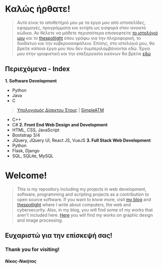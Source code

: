                                       
#                                              Καλώς ήρθατε!

>Αυτό είναι το αποθετήριό μου με τα έργα μου από ιστοσελίδες, εφαρμογές, προγράμματα και scripts ως εισφορά στον ανοικτό κώδικα. 
Αν θέλετε να μάθετε περισσότερα επισκεφτείτε [το ιστολόγιό μου](https://texploringblog.blogspot.com/) και το [thespotlight](https://thespotlight.gr) όπου γράφω για την πληροφορική, το διαδίκτυο και την κυβερνοασφάλεια. Επίσης, στο ιστολόγιό μου, θα βρείτε κάποια έργα μου που δεν συμπεριλαμβάνονται εδώ. 
Έργα μου στην γραφιστική και την επεξεργασία εικόνων θα βρείτε [εδώ](https://nikgraphicdesign.tumblr.com/)

## Περιεχόμενα - Index
**1. Software Development**
  - Python
  - Java
  - C 
  >[Υπολογισμός Δίσεκτου Έτους](https://github.com/nikosnikitas/my_projects/blob/master/Calculating%20Apps%20-%20%CE%95%CF%86%CE%B1%CF%81%CE%BC%CE%BF%CE%B3%CE%AD%CF%82%20%CF%80%CE%BF%CF%85%20%CE%BA%CE%AC%CE%BD%CE%BF%CF%85%CE%BD%20%CF%85%CF%80%CE%BF%CE%BB%CE%BF%CE%B3%CE%B9%CF%83%CE%BC%CE%BF%CF%8D%CF%82/%CE%A5%CF%80%CE%BF%CE%BB%CE%BF%CE%B3%CE%B9%CF%83%CE%BC%CF%8C%CF%82%20%CE%94%CE%AF%CF%83%CE%B5%CE%BA%CF%84%CE%BF%CF%85%20%CE%AD%CF%84%CE%BF%CF%85%CF%82.c)
  | [SimpleATM](https://github.com/nikosnikitas/my_projects/blob/master/Simple%20ATM%20-%20%CE%91%CF%80%CE%BB%CF%8C%20%CE%A0%CF%81%CF%8C%CE%B3%CF%81%CE%B1%CE%BC%CE%BC%CE%B1%20%CE%91%CF%85%CF%84%CF%8C%CE%BC%CE%B1%CF%84%CE%BF%CF%85%20%CE%A4%CE%B5%CF%81%CE%BC%CE%B1%CF%84%CE%B9%CE%BA%CE%BF%CF%8D%20%CE%9C%CE%B7%CF%87%CE%B1%CE%BD%CE%AE%CE%BC%CE%B1%CF%84%CE%BF%CF%82%20%CE%91%CE%A4%CE%9C/atm.c)
  - C++
  - C#
**2. Front End Web Design and Development**
  - HTML, CSS, JavaScript
  - Bootstrap 3/4
  - JQuery, JQuery UI, React JS, VueJS
**3. Full Stack Web Development**
  - Python
  - Flask, Django
  - SQL, SQLite, MySQL

#                                               Welcome!
>This is my repository including my projects in web development, software, programming and scripting projects as a contribution to open source software.
If you want to know more, visit [my blog](https://texploringblog.blogspot.com/) and [thespotlight](https://thespotlight.gr) where I write about computers, the web and cybersecurity. Also, in my blog, you will find some of my works that aren't included here.
[Here](https://nikgraphicdesign.tumblr.com/) you will find my works on graphic design and image processing. 

##                                               Ευχαριστώ για την επίσκεψή σας!
###                                               Thank you for visiting!

####                                                     _Νίκος-Νικήτας_

